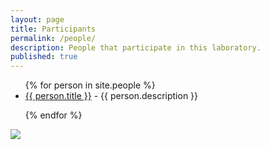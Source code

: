 ```yaml
---
layout: page
title: Participants
permalink: /people/
description: People that participate in this laboratory.
published: true
---
```


<ul>
{% for person in site.people %}

<li>
    <a href="//{{ person.redirect }}" target="_blank"><span>{{ person.title }}</span></a> -
    <span>{{ person.description }}</span>
</li>

{% endfor %}
</ul>

<img class="everybody" src="{{ '/assets/img/everybody.jpg' | prepend: site.baseurl | prepend: site.url }}"/>
